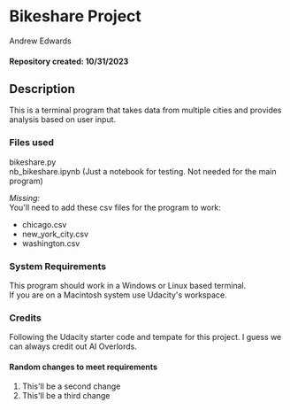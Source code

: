 # Bikeshare Project
Andrew Edwards
#### Repository created: 10/31/2023

## Description
This is a terminal program that takes data from multiple cities and provides analysis based on user input. 

### Files used
bikeshare.py  
nb_bikeshare.ipynb (Just a notebook for testing. Not needed for the main program)

_Missing:_  
You'll need to add these csv files for the program to work: 
- chicago.csv  
- new_york_city.csv
- washington.csv

### System Requirements
This program should work in a Windows or Linux based terminal.  
If you are on a Macintosh system use Udacity's workspace. 

### Credits
Following the Udacity starter code and tempate for this project. 
I guess we can always credit out AI Overlords. 

#### Random changes to meet requirements
1. This'll be a second change
2. This'll be a third change
